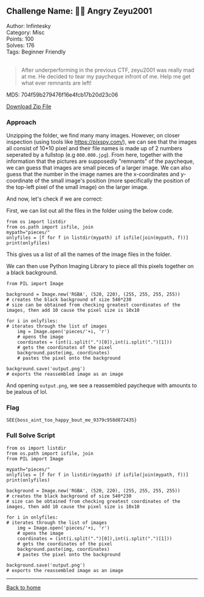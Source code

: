 ## Challenge Name: 🧑‍🎓 Angry Zeyu2001
Author: Infintesky  
Category: Misc  
Points: 100  
Solves: 176  
Tags: Beginner Friendly  
<br>
>After underperforming in the previous CTF, zeyu2001 was really mad at me. He decided to tear my paycheque infront of me. Help me get what ever remnants are left!

MD5: 704f59b279476f16e4fcb17b20d23c06

[Download Zip File](https://github.com/Team-Rainbow-Hash/seetf-2022-writeups/blob/main/misc/%F0%9F%A7%91%E2%80%8D%F0%9F%8E%93%20Angry%20Zeyu2001/files/misc_angry_zeyu2001.zip "Zip File")

### Approach
Unzipping the folder, we find many many images. However, on closer inspection (using tools like https://pixspy.com/), we can see that the images all consist of 10*10 pixel and their file names is made up of 2 numbers seperated by a fullstop (e.g `000.000.jpg`). From here, together with the information that the pictures are supposedly "remnants" of the paycheque, we can guess that images are small pieces of a larger image. We can also guess that the number in the image names are the x-coordinates and y-coordinate of the small image's position (more specifically the position of the top-left pixel of the small image) on the larger image.

And now, let's check if we are correct:

First, we can list out all the files in the folder using the below code.
```
from os import listdir
from os.path import isfile, join
mypath="pieces/"
onlyfiles = [f for f in listdir(mypath) if isfile(join(mypath, f))]
print(onlyfiles)
```
This gives us a list of all the names of the image files in the folder.

We can then use Python Imaging Library to piece all this pixels together on a black background.
```
from PIL import Image

background = Image.new('RGBA', (520, 220), (255, 255, 255, 255))
# creates the black background of size 540*230 
# size can be obtained from checking greatest coordinates of the images, then add 10 cause the pixel size is 10x10

for i in onlyfiles:
# iterates through the list of images
    img = Image.open('pieces/'+i, 'r')
    # opens the image
    coordinates = (int(i.split(".")[0]),int(i.split(".")[1]))
    # gets the coordinates of the pixel
    background.paste(img, coordinates)
    # pastes the pixel onto the background

background.save('output.png')
# exports the reassembled image as an image
```

And opening `output.png`, we see a reassembled paycheque with amounts to be jealous of lol.  

### Flag
`SEE{boss_aint_too_happy_bout_me_9379c958d872435}`


### Full Solve Script
```
from os import listdir
from os.path import isfile, join
from PIL import Image

mypath="pieces/"
onlyfiles = [f for f in listdir(mypath) if isfile(join(mypath, f))]
print(onlyfiles)

background = Image.new('RGBA', (520, 220), (255, 255, 255, 255))
# creates the black background of size 540*230 
# size can be obtained from checking greatest coordinates of the images, then add 10 cause the pixel size is 10x10

for i in onlyfiles:
# iterates through the list of images
    img = Image.open('pieces/'+i, 'r')
    # opens the image
    coordinates = (int(i.split(".")[0]),int(i.split(".")[1]))
    # gets the coordinates of the pixel
    background.paste(img, coordinates)
    # pastes the pixel onto the background

background.save('output.png')
# exports the reassembled image as an image
```

---
[Back to home](https://github.com/Team-Rainbow-Hash/seetf-2022-writeups)